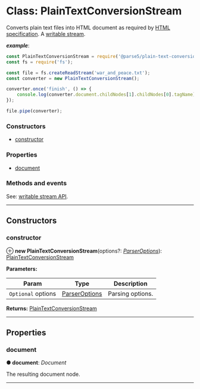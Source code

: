 # Class: PlainTextConversionStream

Converts plain text files into HTML document as required by [HTML specification](https://html.spec.whatwg.org/#read-text). A [writable stream](https://nodejs.org/api/stream.html#stream_class_stream_writable).

*__example__*:

```js
const PlainTextConversionStream = require('@parse5/plain-text-conversion-stream');
const fs = require('fs');

const file = fs.createReadStream('war_and_peace.txt');
const converter = new PlainTextConversionStream();

converter.once('finish', () => {
    console.log(converter.document.childNodes[1].childNodes[0].tagName); //> 'head'
});

file.pipe(converter);
```

### Constructors

* [constructor](#constructor)

### Properties

* [document](#document)

### Methods and events

See: [writable stream API](https://nodejs.org/api/stream.html#stream_class_stream_writable).

---

## Constructors

<a id="constructor"></a>

###  constructor

⊕ **new PlainTextConversionStream**(options?: *[ParserOptions](../../parse5/parser-options.md)*): [PlainTextConversionStream]()

**Parameters:**

| Param | Type | Description |
| ------ | ------ | ------ |
| `Optional` options | [ParserOptions](../../parse5/parser-options.md) |  Parsing options. |

**Returns:** [PlainTextConversionStream]()

___

## Properties

<a id="document"></a>

###  document

**● document**: *Document*

The resulting document node.

___
